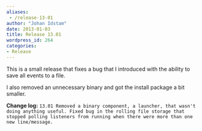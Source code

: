```yaml
---
aliases:
 - /release-13-01
author: "Johan Idstam"
date: 2013-01-03
title: Release 13.01
wordpress_id: 264
categories:
- Release
---
```


This is a small release that fixes a bug that I introduced with the ability to save all events to a file.

I also removed an unnecessary binary and got the install package a bit smaller.



**Change log:**
`13.01
Removed a binary component, a launcher, that wasn't doing anything useful.
Fixed bug in the rolling file storage that stopped polling listeners from running when there were more than one new line/message.
`
